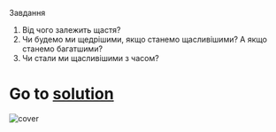 Завдання
1. Від чого залежить щастя?
2. Чи будемо ми щедрішими, якщо станемо щасливішими? А якщо станемо багатшими?
3. Чи стали ми щасливішими з часом?

# Go to [solution](https://public.tableau.com/app/profile/.48972542/viz/15Tableau_Marathon_2_0/Dashboard2)
![cover]()

